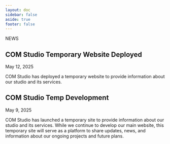 ```yaml
---
layout: doc
sidebar: false
aside: true
footer: false
---
```


<div class="flex flex-col justify-center items-center">
  <div class="text-4xl font-medium">NEWS</div>
</div>

## COM Studio Temporary Website Deployed

May 12, 2025

COM Studio has deployed a temporary website to provide information about our studio and its services.

## COM Studio Temp Development

May 9, 2025

COM Studio has launched a temporary site to provide information about our studio and its services. While we continue to develop our main website, this temporary site will serve as a platform to share updates, news, and information about our ongoing projects and future plans.
